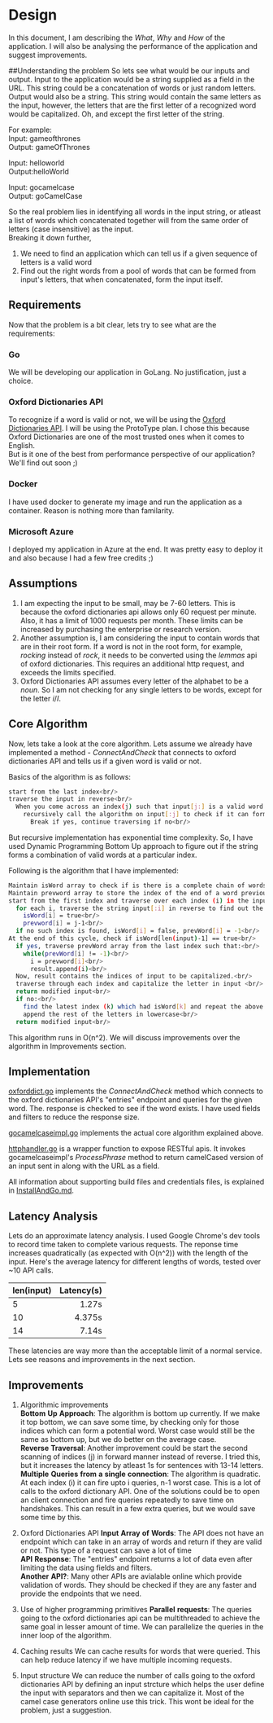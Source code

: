 # Design 
In this document, I am describing the _What_, _Why_ and _How_ of the application. I will also be analysing the performance of the application and suggest improvements. 


##Understanding the problem
So lets see what would be our inputs and output. Input to the application would be a string supplied as a field in the URL. This string could be a concatenation of words or just random letters. 
Output would also be a string. This string would contain the same letters as the input, however, the letters that are the first letter of a recognized word would be capitalized. Oh, and except the first letter of the string. 

For example:<br/>
Input: gameofthrones<br/>
Output: gameOfThrones<br/>

Input: helloworld<br/>
Output:helloWorld<br/>

Input: gocamelcase<br/>
Output: goCamelCase<br/>

So the real problem lies in identifying all words in the input string, or atleast a list of words which concatenated together will from the same order of letters (case insensitive) as the input. <br/>
Breaking it down further, <br/>
1. We need to find an application which can tell us if a given sequence of letters is a valid word<br/>
2. Find out the right words from a pool of words that can be formed from input's letters, that when concatenated, form the input itself. 

## Requirements
Now that the problem is a bit clear, lets try to see what are the requirements:

### Go
We will be developing our application in GoLang. No justification, just a choice.

### Oxford Dictionaries API
To recognize if a word is valid or not, we will be using the [Oxford Dictionaries API](https://developer.oxforddictionaries.com/). I will be using the ProtoType plan. 
I chose this because Oxford Dictionaries are one of the most trusted ones when it comes to English. <br/>
But is it one of the best from performance perspective of our application? We'll find out soon ;)

### Docker
I have used docker to generate my image and run the application as a container. Reason is nothing more than familarity. 

### Microsoft Azure
I deployed my application in Azure at the end. It was pretty easy to deploy it and also because I had a few free credits ;)

## Assumptions
1. I am expecting the input to be small, may be 7-60 letters. This is because the oxford dictionaries api allows only 60 request per minute. Also, it has a limit of 1000 requests per month. These limits can be increased by purchasing the enterprise or research version. <br/>
2. Another assumption is, I am considering the input to contain words that are in their root form. If a word is not in the root form, for example, _rocking_ instead of _rock_, it needs to be converted using the _lemmas_ api of oxford dictionaries. This requires an additional http request, and exceeds the limits specified. <br />
3. Oxford Dictionaries API assumes every letter of the alphabet to be a _noun_. So I am not checking for any single letters to be words, except for the letter _i_/_I_. 


## Core Algorithm
Now, lets take a look at the core algorithm. Lets assume we already have implemented a method - _ConnectAndCheck_ that connects to oxford dictionaries API and tells us if a given word is valid or not.

Basics of the algorithm is as follows: 

```bash
start from the last index<br/>
traverse the input in reverse<br/>
  When you come across an index(j) such that input[j:] is a valid word using _ConnectAndCheck_<br/>
    recursively call the algorithm on input[:j] to check if it can form a valid combination of words<br/> 
      Break if yes, continue traversing if no<br/>
```

But recursive implementation has exponential time complexity. So, I have used Dynamic Programming Bottom Up approach to figure out if the string forms a combination of valid words at a particular index. <br/>

Following is the algorithm that I have implemented:

```bash
Maintain isWord array to check if is there is a complete chain of words till index i<br/>
Maintain prevword array to store the index of the end of a word previous to the word ending at i, else -1<br/>
start from the first index and traverse over each index (i) in the input<br/>
  for each i, traverse the string input[:i] in reverse to find out the first index (j) such that input[j:i] is a valid word using _ConnectAndCheck_ and isWord[j-1] == true<br/>
    isWord[i] = true<br/>
    prevword[i] = j-1<br/>
  if no such index is found, isWord[i] = false, prevWord[i] = -1<br/>
At the end of this cycle, check if isWord[len(input)-1] == true<br/>
  if yes, traverse prevWord array from the last index such that:<br/>
    while(prevWord[i] != -1)<br/>
      i = prevword[i]<br/>
      result.append(i)<br/>
  Now, result contains the indices of input to be capitalized.<br/>
  traverse through each index and capitalize the letter in input <br/>
  return modified input<br/>
  if no:<br/>
    find the latest index (k) which had isWord[k] and repeat the above process to extract capital letter indices till k<br/>
    append the rest of the letters in lowercase<br/>
  return modified input<br/>
```

This algorithm runs in O(n^2). We will discuss improvements over the algorithm in Improvements section. 

## Implementation

[oxforddict.go](https://github.com/mugdhabondre/goCamelCase/blob/master/oxforddict/oxforddict.go) implements the _ConnectAndCheck_ method which connects to the oxford dictionaries API's "entries" endpoint and queries for the given word. The. response is checked to see if the word exists. I have used fields and filters to reduce the response size.

[gocamelcaseimpl.go](https://github.com/mugdhabondre/goCamelCase/blob/master/gocamelcaseimpl/gocamelcaseimpl.go) implements the actual core algorithm explained above. 

[httphandler.go](https://github.com/mugdhabondre/goCamelCase/blob/master/httphandler.go) is a wrapper function to expose RESTful apis. It invokes gocamelcaseimpl's _ProcessPhrase_ method to return camelCased version of an input sent in along with the URL as a field.

All information about supporting build files and credentials files, is explained in [InstallAndGo.md](https://github.com/mugdhabondre/goCamelCase/blob/master/InstallAndGo.md).

## Latency Analysis

Lets do an approximate latency analysis.
I used Google Chrome's dev tools to record time taken to complete various requests. The reponse time increases quadratically (as expected with O(n^2)) with the length of the input. 
Here's the average latency for different lengths of words, tested over \~10 API calls. 

| len(input) | Latency(s)  |
| -----------| -----------:|
| 5	         |        1.27s|
| 10         |       4.375s|
| 14         |        7.14s|

These latencies are way more than the acceptable limit of a normal service. Lets see reasons and improvements in the next section.

## Improvements

1. Algorithmic improvements<br/>
__Bottom__ __Up__ __Approach__: The algorithm is bottom up currently. If we make it top bottom, we can save some time, by checking only for those indices which can form a potential word. Worst case would still be the same as bottom up, but we do better on the average case.<br/>
__Reverse__ __Traversal__:  Another improvement could be start the second scanning of indices (j) in forward manner instead of reverse. I tried this, but it increases the latency by atleast 1s for sentences with 13-14 letters.<br/>
__Multiple__ __Queries__ __from__ __a__ __single__ __connection__: The algorithm is quadratic. At each index (i) it can fire upto i queries, n-1 worst case. This is a lot of calls to the oxford dictionary API. One of the solutions could be to open an client connection and fire queries repeatedly to save time on handshakes. 
This can result in a few extra queries, but we would save some time by this. <br/>

2. Oxford Dictionaries API 
__Input__ __Array__ __of__ __Words__: The API does not have an endpoint which can take in an array of words and return if they are valid or not. This type of a request can save a lot of time <br/>
__API__ __Response__: The "entries" endpoint returns a lot of data even after limiting the data using fields and filters.<br/>
__Another__ __API?__: Many other APIs are avialable online which provide validation of words. They should be checked if they are any faster and provide the endpoints that we need.<br/>

3. Use of higher programming primitives
__Parallel__ __requests__: The queries going to the oxford dictionaries api can be multithreaded to achieve the same goal in lesser amount of time. We can parallelize the queries in the inner loop of the algorithm.  

4. Caching results
We can cache results for words that were queried. This can help reduce latency if we have multiple incoming requests. 

5. Input structure
We can reduce the number of calls going to the oxford dictionaries API by defining an input strcture which helps the user define the input with separators and then we can capitalize it. Most of the camel case generators online use this trick. This wont be ideal for the problem, just a suggestion.

